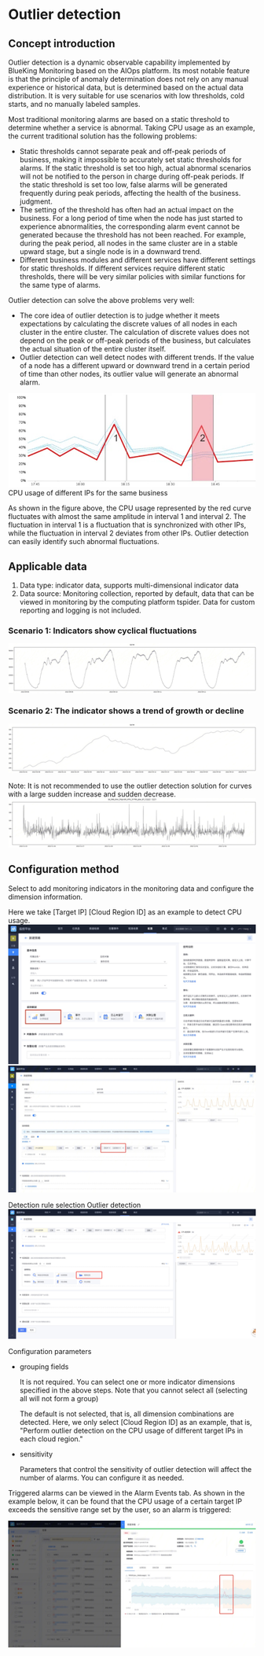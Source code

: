 # Outlier detection

## Concept introduction

Outlier detection is a dynamic observable capability implemented by BlueKing Monitoring based on the AIOps platform. Its most notable feature is that the principle of anomaly determination does not rely on any manual experience or historical data, but is determined based on the actual data distribution. It is very suitable for use scenarios with low thresholds, cold starts, and no manually labeled samples.

Most traditional monitoring alarms are based on a static threshold to determine whether a service is abnormal. Taking CPU usage as an example, the current traditional solution has the following problems:

- Static thresholds cannot separate peak and off-peak periods of business, making it impossible to accurately set static thresholds for alarms. If the static threshold is set too high, actual abnormal scenarios will not be notified to the person in charge during off-peak periods. If the static threshold is set too low, false alarms will be generated frequently during peak periods, affecting the health of the business. judgment.
- The setting of the threshold has often had an actual impact on the business. For a long period of time when the node has just started to experience abnormalities, the corresponding alarm event cannot be generated because the threshold has not been reached. For example, during the peak period, all nodes in the same cluster are in a stable upward stage, but a single node is in a downward trend.
- Different business modules and different services have different settings for static thresholds. If different services require different static thresholds, there will be very similar policies with similar functions for the same type of alarms.

Outlier detection can solve the above problems very well:

- The core idea of outlier detection is to judge whether it meets expectations by calculating the discrete values of all nodes in each cluster in the entire cluster. The calculation of discrete values does not depend on the peak or off-peak periods of the business, but calculates the actual situation of the entire cluster itself.
- Outlier detection can well detect nodes with different trends. If the value of a node has a different upward or downward trend in a certain period of time than other nodes, its outlier value will generate an abnormal alarm.

![CPU usage of different IPs for the same business](media/16925965696702.jpg)
     CPU usage of different IPs for the same business

As shown in the figure above, the CPU usage represented by the red curve fluctuates with almost the same amplitude in interval 1 and interval 2. The fluctuation in interval 1 is a fluctuation that is synchronized with other IPs, while the fluctuation in interval 2 deviates from other IPs. Outlier detection can easily identify such abnormal fluctuations.

## Applicable data

1. Data type: indicator data, supports multi-dimensional indicator data
2. Data source: Monitoring collection, reported by default, data that can be viewed in monitoring by the computing platform tspider. Data for custom reporting and logging is not included.

### Scenario 1: Indicators show cyclical fluctuations

![](media/16921704025999.jpg)


### Scenario 2: The indicator shows a trend of growth or decline

![](media/16921704087843.jpg)


Note: It is not recommended to use the outlier detection solution for curves with a large sudden increase and sudden decrease.
![](media/16921704244180.jpg)


## Configuration method

Select to add monitoring indicators in the monitoring data and configure the dimension information.

Here we take [Target IP] [Cloud Region ID] as an example to detect CPU usage.
![](media/16921704405960.jpg)
![](media/16921704488734.jpg)


Detection rule selection Outlier detection
![](media/16921704646454.jpg)


Configuration parameters

- grouping fields
    
     It is not required. You can select one or more indicator dimensions specified in the above steps. Note that you cannot select all (selecting all will not form a group)

     The default is not selected, that is, all dimension combinations are detected. Here, we only select [Cloud Region ID] as an example, that is, "Perform outlier detection on the CPU usage of different target IPs in each cloud region."

- sensitivity

     Parameters that control the sensitivity of outlier detection will affect the number of alarms. You can configure it as needed.

Triggered alarms can be viewed in the Alarm Events tab. As shown in the example below, it can be found that the CPU usage of a certain target IP exceeds the sensitive range set by the user, so an alarm is triggered:

![](media/16921705162337.jpg)